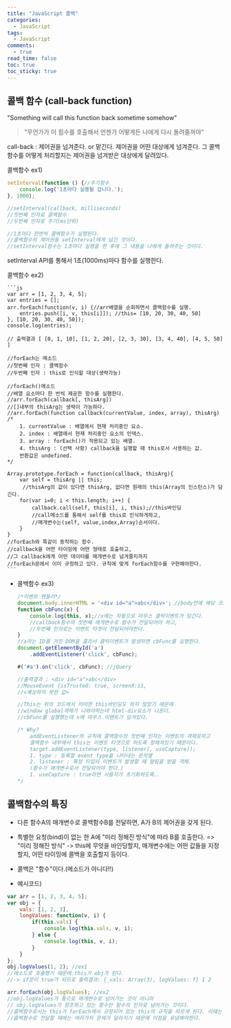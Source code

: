 ```yaml
---
title: "JavaScript 콜백"
categories:
  - JavaScript
tags:
  - JavaScript
comments:
  - true
read_time: false
toc: true
toc_sticky: true
---
```



## 콜백 함수 (call-back function)

"Something will call this function back sometime somehow"
>"무언가가 이 힘수를 호출해서 언젠가 어떻게든 나에게 다시 돌려줄꺼야"

call-back : 제어권을 넘겨준다. or 맡긴다. 제어권을 어떤 대상에게 넘겨준다. 그 콜백함수를 어떻게 처리할지는 제어권을 넘겨받은 대상에게 달려있다.

콜백함수 ex1)

```js
setInterval(function () {//주기함수
    console.log('1초마다 실행될 겁니다.');
}, 1000);

//setInterval(callback, milliseconds)
//첫번째 인자로 콜백함수
//두번째 인자로 주기(ms단위)

//1초마다 한번씩 콜백함수가 실행된다.
//콜백함수의 제어권을 setInterval에게 넘긴 것이다.
//setInterval함수는 1초마다 실행을 한 후에 그 내용을 나에게 돌려주는 것이다.
```

setInterval API를 통해서 1초(1000ms)마다 함수를 실행한다.


콜백함수 ex2)

    ```js
    var arr = [1, 2, 3, 4, 5];
    var entries = [];
    arr.forEach(function(v, i) {//arr배열을 순회하면서 콜백함수를 실행.
        entries.push([i, v, this[i]]); //this= [10, 20, 30, 40, 50]
    }, [10, 20, 30, 40, 50]);
    console.log(entries);

    // 출력결과 [ [0, 1, 10], [1, 2, 20], [2, 3, 30], [3, 4, 40], [4, 5, 50] ]

    //forEach는 메소드
    //첫번째 인자 : 콜백함수
    //두번째 인자 : this로 인식할 대상(생략가능)

    //forEach()메소드
    //배열 요소마다 한 번씩 제공한 함수를 실행한다.
    //arr.forEach(callback[, thisArg])
    //[]내부의 thisArg는 생략이 가능하다.
    //arr.forEach(function callback(currentValue, index, array), thisArg)
    /*  
        1. currentValue : 배열에서 현재 처리중인 요소.
        2. index : 배열에서 현재 처리중인 요소의 인덱스.
        3. array : forEach()가 적용되고 있는 배열.
        4. thisArg : (선택 사항) callback을 실행할 때 this로서 사용하는 값.
        반환값은 undefined.
    */

    Array.prototype.forEach = function(callback, thisArg){
        var self = thisArg || this;
         //thisArg의 값이 있다면 thisArg, 없다면 원래의 this(Array의 인스턴스)가 담긴다.
        for(var i=0; i < this.length; i++) {
            callback.call(self, this[i], i, this);//this바인딩
            //call메소드를 통해서 self를 this로 인식하게하고, 
            //매개변수는(self, value,index,Array)순서이다.
        }
    }
    //forEach와 똑같이 동작하는 함수.
    //callback을 어떤 타이밍에 어떤 형태로 호출하고, 
    //그 callback에게 어떤 데이터를 매개변수로 넘겨줄지까지 
    //forEach문에서 이미 규정하고 있다. 규칙에 맞게 forEach함수를 구현해야한다.
    ```

- 콜백함수 ex3) 
  
    ```js
    /*이벤트 핸들러*/
    document.body.innerHTML = '<div id="a">abc</div>'; //body안에 해당 코드를 삽입한다.
    function cbFunc(x) {
        console.log(this, x);//x에는 자동으로 마우스 클릭이벤트가 담긴다.
        //callback함수의 첫번째 매개변수로 함수가 전달되어야 하고, 
        //두번째 인자로는 이벤트 타겟이 전달되어야한다.
    }
    //a라는 ID를 가진 DOM을 콜라서 클릭이벤트가 발생하면 cbFunc를 실행한다.
    document.getElementById('a') 
        .addEventListener('click', cbFunc); 

    #('#a').on('click', cbFunc); //jQuery

    //출력결과 : <div id="a">abc</div>
    //MouseEvent {isTrusted: true, screenX:11, 
    //<예상하지 못한 값>

    //This는 위의 코드에서 어떠한 this바인딩도 하지 않았기 때문에
    //window global객체가 나와야하는데 html-div요소가 나온다.
    //cbFunc를 실행했는데 x에 마우스 이벤트가 담겨있다.

    /* Why?
        addEventListener의 규칙에 콜백함수의 첫번째 인자는 이벤트의 객체로하고
        콜백함수 내부에서 this는 이벤트 타겟으로 하도록 정해져있기 때문이다.
        target.addEventListener(type, listener[, useCapture]); 
        1. type : 등록할 event type을 나타내는 문자열
        2. listener : 특정 타입의 이벤트가 발생할 때 알림을 받을 객체. 
        (함수가 매개변수로서 전달되어야 한다.)
        1. useCapture : true라면 사용자가 초기화하도록..
    */
    ```

## 콜백함수의 특징

  - 다른 함수A의 매개변수로 콜백함수B를 전달하면, A가 B의 제어권을 갖게 된다.

  - 특별한 요청(bind)이 없는 한 A에 "미리 정해진 방식"에 따라 B를 호출한다.
    => "미리 정해진 방식" -> this에 무엇을 바인딩할지, 매개변수에는 어떤 값들을 지정할지, 어떤 타이밍에 콜백을 호출할지 등이다.

  - 콜백은 "함수"이다.(메소드가 아니다!!)

  - 예시코드)
    
```js
var arr = [1, 2, 3, 4, 5];
var obj = {
    vals: [1, 2, 3],
    longValues: function(v, i) {
        if(this.vals) {
            console.log(this.vals, v, i);
        } else {
            console.log(this, v, i);
        }
    }
};
obj.logValues(1, 2); //ex1
//메소드로 호출했기 때문에 this가 obj가 된다. 
//-> if문이 true가 되므로 출력결과: {_vals: Array(3), logValues: f} 1 2

arr.forEach(obj.logValues); //ex2
//obj.logValues가 통으로 매개변수로 넘어가는 것이 아니라
// obj.logValues가 참조하고 있는 함수만 함수의 인자로 넘어가는 것이다.
//콜백함수로서는 this가 forEach에서 규정되어 있는 this의 규칙을 따르게 된다. 이때는 this가 바인딩이 되어있지 않았기 때문에 window가 출력됨.
//콜백함수로 전달할 때에는 여러가지 문제가 달라지기 때문에 이점을 유념해야한다. 
```